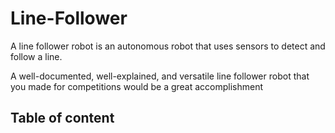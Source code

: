 # Line-Follower
A line follower robot is an autonomous robot that uses sensors to detect and follow a line.


A well-documented, well-explained, and versatile line follower robot that you made for competitions would be a great accomplishment
## Table of content







